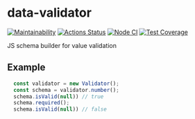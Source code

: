 # data-validator

[![Maintainability](https://api.codeclimate.com/v1/badges/14ddf4272f570ead26e6/maintainability)](https://codeclimate.com/github/PavelDeuce/js-oop-project-lvl1/maintainability)
[![Actions Status](https://github.com/PavelDeuce/js-oop-project-lvl1/workflows/hexlet-check/badge.svg)](https://github.com/PavelDeuce/js-oop-project-lvl1/actions)
[![Node CI](https://github.com/PavelDeuce/js-oop-project-lvl1/actions/workflows/nodejs.yml/badge.svg)](https://github.com/PavelDeuce/js-oop-project-lvl1/actions/workflows/nodejs.yml)
[![Test Coverage](https://api.codeclimate.com/v1/badges/14ddf4272f570ead26e6/test_coverage)](https://codeclimate.com/github/PavelDeuce/js-oop-project-lvl1/test_coverage)

JS schema builder for value validation

## Example

```javascript
  const validator = new Validator();
  const schema = validator.number();
  schema.isValid(null)) // true
  schema.required();
  schema.isValid(null)) // false
```
